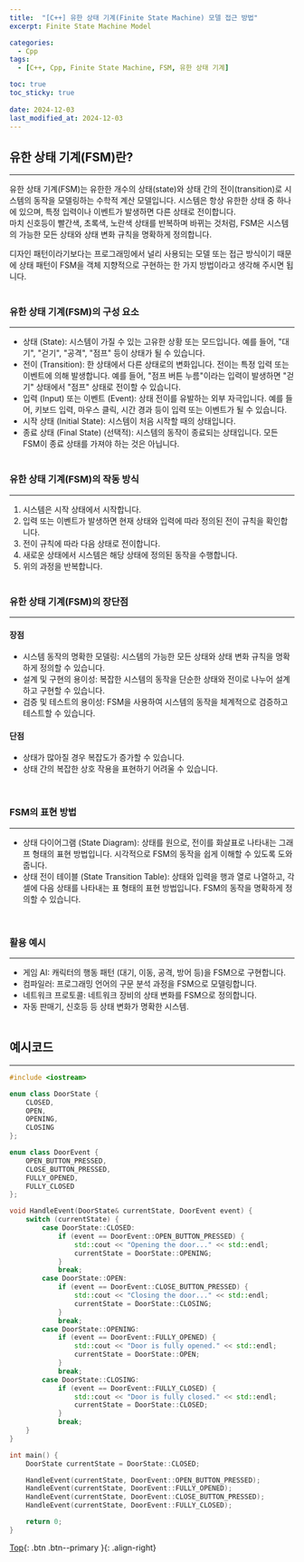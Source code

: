 ```yaml
---
title:  "[C++] 유한 상태 기계(Finite State Machine) 모델 접근 방법"
excerpt: Finite State Machine Model

categories:
  - Cpp
tags:
  - [C++, Cpp, Finite State Machine, FSM, 유한 상태 기계]

toc: true
toc_sticky: true
 
date: 2024-12-03
last_modified_at: 2024-12-03
---
```


## 유한 상태 기계(FSM)란?
---
유한 상태 기계(FSM)는 유한한 개수의 상태(state)와 상태 간의 전이(transition)로 시스템의 동작을 모델링하는 수학적 계산 모델입니다. 시스템은 항상 유한한 상태 중 하나에 있으며, 특정 입력이나 이벤트가 발생하면 다른 상태로 전이합니다. <br>마치 신호등이 빨간색, 초록색, 노란색 상태를 반복하며 바뀌는 것처럼, FSM은 시스템의 가능한 모든 상태와 상태 변화 규칙을 명확하게 정의합니다.

디자인 패턴이라기보다는 프로그래밍에서 널리 사용되는 모델 또는 접근 방식이기 때문에 상태 패턴이 FSM을 객체 지향적으로 구현하는 한 가지 방법이라고 생각해 주시면 됩니다.
<br><br>

### 유한 상태 기계(FSM)의 구성 요소
---
* 상태 (State): 시스템이 가질 수 있는 고유한 상황 또는 모드입니다. 예를 들어, "대기", "걷기", "공격", "점프" 등이 상태가 될 수 있습니다.
* 전이 (Transition): 한 상태에서 다른 상태로의 변화입니다. 전이는 특정 입력 또는 이벤트에 의해 발생합니다. 예를 들어, "점프 버튼 누름"이라는 입력이 발생하면 "걷기" 상태에서 "점프" 상태로 전이할 수 있습니다.
* 입력 (Input) 또는 이벤트 (Event): 상태 전이를 유발하는 외부 자극입니다. 예를 들어, 키보드 입력, 마우스 클릭, 시간 경과 등이 입력 또는 이벤트가 될 수 있습니다.
* 시작 상태 (Initial State): 시스템이 처음 시작할 때의 상태입니다.
* 종료 상태 (Final State) (선택적): 시스템의 동작이 종료되는 상태입니다. 모든 FSM이 종료 상태를 가져야 하는 것은 아닙니다.
<br><br>

### 유한 상태 기계(FSM)의 작동 방식
---
1. 시스템은 시작 상태에서 시작합니다.
2. 입력 또는 이벤트가 발생하면 현재 상태와 입력에 따라 정의된 전이 규칙을 확인합니다.
3. 전이 규칙에 따라 다음 상태로 전이합니다.
4. 새로운 상태에서 시스템은 해당 상태에 정의된 동작을 수행합니다.
5. 위의 과정을 반복합니다.
<br><br>

### 유한 상태 기계(FSM)의 장단점
---
#### 장점
* 시스템 동작의 명확한 모델링: 시스템의 가능한 모든 상태와 상태 변화 규칙을 명확하게 정의할 수 있습니다.
* 설계 및 구현의 용이성: 복잡한 시스템의 동작을 단순한 상태와 전이로 나누어 설계하고 구현할 수 있습니다.
* 검증 및 테스트의 용이성: FSM을 사용하여 시스템의 동작을 체계적으로 검증하고 테스트할 수 있습니다.

#### 단점
* 상태가 많아질 경우 복잡도가 증가할 수 있습니다.
* 상태 간의 복잡한 상호 작용을 표현하기 어려울 수 있습니다.

<br>

### FSM의 표현 방법
---
* 상태 다이어그램 (State Diagram): 상태를 원으로, 전이를 화살표로 나타내는 그래프 형태의 표현 방법입니다. 시각적으로 FSM의 동작을 쉽게 이해할 수 있도록 도와줍니다.
* 상태 전이 테이블 (State Transition Table): 상태와 입력을 행과 열로 나열하고, 각 셀에 다음 상태를 나타내는 표 형태의 표현 방법입니다. FSM의 동작을 명확하게 정의할 수 있습니다.

<br>

### 활용 예시
---
* 게임 AI: 캐릭터의 행동 패턴 (대기, 이동, 공격, 방어 등)을 FSM으로 구현합니다.
* 컴파일러: 프로그래밍 언어의 구문 분석 과정을 FSM으로 모델링합니다.
* 네트워크 프로토콜: 네트워크 장비의 상태 변화를 FSM으로 정의합니다.
* 자동 판매기, 신호등 등 상태 변화가 명확한 시스템.
<br><br>

## 예시코드
---

```C++
#include <iostream>

enum class DoorState {
    CLOSED,
    OPEN,
    OPENING,
    CLOSING
};

enum class DoorEvent {
    OPEN_BUTTON_PRESSED,
    CLOSE_BUTTON_PRESSED,
    FULLY_OPENED,
    FULLY_CLOSED
};

void HandleEvent(DoorState& currentState, DoorEvent event) {
    switch (currentState) {
        case DoorState::CLOSED:
            if (event == DoorEvent::OPEN_BUTTON_PRESSED) {
                std::cout << "Opening the door..." << std::endl;
                currentState = DoorState::OPENING;
            }
            break;
        case DoorState::OPEN:
            if (event == DoorEvent::CLOSE_BUTTON_PRESSED) {
                std::cout << "Closing the door..." << std::endl;
                currentState = DoorState::CLOSING;
            }
            break;
        case DoorState::OPENING:
            if (event == DoorEvent::FULLY_OPENED) {
                std::cout << "Door is fully opened." << std::endl;
                currentState = DoorState::OPEN;
            }
            break;
        case DoorState::CLOSING:
            if (event == DoorEvent::FULLY_CLOSED) {
                std::cout << "Door is fully closed." << std::endl;
                currentState = DoorState::CLOSED;
            }
            break;
    }
}

int main() {
    DoorState currentState = DoorState::CLOSED;

    HandleEvent(currentState, DoorEvent::OPEN_BUTTON_PRESSED);
    HandleEvent(currentState, DoorEvent::FULLY_OPENED);
    HandleEvent(currentState, DoorEvent::CLOSE_BUTTON_PRESSED);
    HandleEvent(currentState, DoorEvent::FULLY_CLOSED);

    return 0;
}
```

[Top](#){: .btn .btn--primary }{: .align-right}